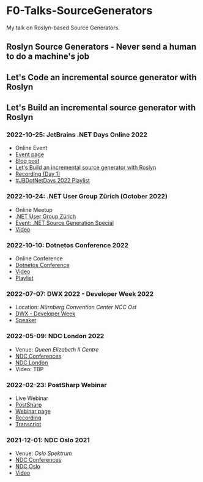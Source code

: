 # F0-Talks-SourceGenerators
My talk on Roslyn-based Source Generators.

## Roslyn Source Generators - Never send a human to do a machine's job
## Let's Code an incremental source generator with Roslyn
## Let's Build an incremental source generator with Roslyn

### 2022-10-25: JetBrains .NET Days Online 2022
- Online Event
- [Event page](https://pages.jetbrains.com/dotnet-days-2022/)
- [Blog post](https://blog.jetbrains.com/dotnet/2022/09/19/join-us-for-dotnet-days-and-gamedev-day-online-2022/)
- [Let's Build an incremental source generator with Roslyn](https://www.youtube.com/watch?v=azJm_Y2nbAI)
- [Recording (Day 1)](https://youtu.be/u4UmUOYqzlU?t=2878)
- [#JBDotNetDays 2022 Playlist](https://www.youtube.com/playlist?list=PLQ176FUIyIUbSS1HBVrqEyNHpfSh166KW)

### 2022-10-24: .NET User Group Zürich (October 2022)
- Online Meetup
- [.NET User Group Zürich](https://www.meetup.com/dotnet-zurich/)
- [Event: .NET Source Generation Special](https://www.meetup.com/dotnet-zurich/events/288930272/)
- [Video](https://www.youtube.com/watch?v=eruy7GffDPM)

### 2022-10-10: Dotnetos Conference 2022
- Online Conference
- [Dotnetos Conference](https://conf.dotnetos.org/)
- [Video](https://www.youtube.com/watch?v=DKp2ACeB06k)
- [Playlist](https://www.youtube.com/playlist?list=PLpUkQYy-K8Y_ygEhZ5nfhH9dwTPW8qUnI)

### 2022-07-07: DWX 2022 - Developer Week 2022
- Location: _Nürnberg Convention Center NCC Ost_
- [DWX - Developer Week](https://www.developer-week.de/)
- [Speaker](https://www.developer-week.de/history/speaker-2022#/speaker/17094-stefan-polz)

### 2022-05-09: NDC London 2022
- Venue: _Queen Elizabeth II Centre_
- [NDC Conferences](https://ndcconferences.com)
- [NDC London](https://ndclondon.com)
- Video: TBP

### 2022-02-23: PostSharp Webinar
- Live Webinar
- [PostSharp](https://www.postsharp.net/)
- [Webinar page](https://postsharp.ac-page.com/stefan-polz-webinar)
- [Recording](https://www.youtube.com/watch?v=J_Y1obNh_RA)
- [Transcript](https://blog.postsharp.net/post/webinar-source-generators.html)

### 2021-12-01: NDC Oslo 2021
- Venue: _Oslo Spektrum_
- [NDC Conferences](https://ndcconferences.com)
- [NDC Oslo](https://ndcoslo.com)
- [Video](https://www.youtube.com/watch?v=lJCfPhnFLQs)
